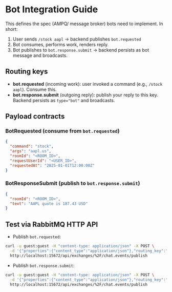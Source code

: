 # Bot Integration Guide

This defines the spec (AMPQ/ message broker) bots need to implement. In short:

1) User sends `/stock aapl` → backend publishes `bot.requested` 
2) Bot consumes, performs work, renders reply.
3) Bot publishes to `bot.response.submit` → backend persists as bot message and broadcasts.

## Routing keys
- **bot.requested** (incoming work): user invoked a command (e.g., `/stock aapl`). Consume this.
- **bot.response.submit** (outgoing reply): publish your reply to this key. Backend persists as `type="bot"` and broadcasts.

## Payload contracts

### BotRequested (consume from `bot.requested`)
```json
{
  "command": "stock",
  "args": "aapl.us",
  "roomId": "<ROOM_ID>",
  "requestUserId": "<USER_ID>",
  "requestedAt": "2025-01-01T12:00:00Z"
}
```

### BotResponseSubmit (publish to `bot.response.submit`)
```json
{
  "roomId": "<ROOM_ID>",
  "text": "AAPL quote is 187.43 USD"
}
```
## Test via RabbitMQ HTTP API
- Publish `bot.requested`:
```bash
curl -u guest:guest -H "content-type: application/json" -X POST \
  -d '{"properties":{"content_type":"application/json"},"routing_key":"bot.requested","payload":"{\"command\":\"stock\",\"args\":\"aapl.us\",\"roomId\":\"<ROOM_ID>\",\"requestUserId\":\"<USER_ID>\",\"messageId\":\"\",\"requestedAt\":\"2025-01-01T12:00:00Z\"}","payload_encoding":"string"}' \
  http://localhost:15672/api/exchanges/%2F/chat.events/publish
```

- Publish `bot.response.submit`:
```bash
curl -u guest:guest -H "content-type: application/json" -X POST \
  -d '{"properties":{"content_type":"application/json"},"routing_key":"bot.response.submit","payload":"{\"roomId\":\"<ROOM_ID>\",\"text\":\"BOT: test reply\"}","payload_encoding":"string"}' \
  http://localhost:15672/api/exchanges/%2F/chat.events/publish
```

